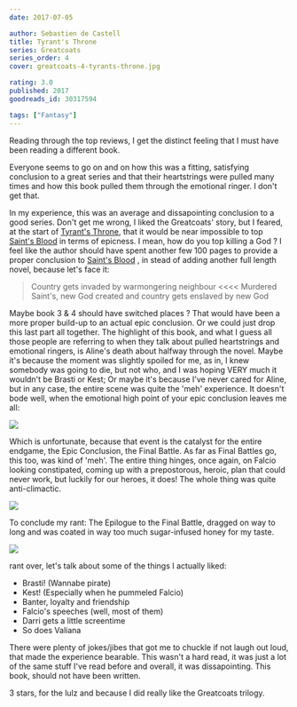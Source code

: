 ```yaml
---
date: 2017-07-05

author: Sebastien de Castell
title: Tyrant's Throne
series: Greatcoats
series_order: 4
cover: greatcoats-4-tyrants-throne.jpg

rating: 3.0
published: 2017
goodreads_id: 30317594

tags: ["Fantasy"]
---
```


Reading through the top reviews, I get the distinct feeling that I must have been reading a different book.

<!--more-->

Everyone seems to go on and on how this was a fitting, satisfying conclusion to a great series and that their heartstrings were pulled many times and how this book pulled them through the emotional ringer. I don't get that.

In my experience, this was an average and dissapointing conclusion to a good series. Don't get me wrong, I liked the Greatcoats' story, but I feared, at the start of [Tyrant's Throne](), that it would be near impossible to top [Saint's Blood](2016-10-19-Sebastien-de-Castell---Saints-Blood.md) in terms of epicness. I mean, how do you top killing a God ? I feel like the author should have spent another few 100 pages to provide a proper conclusion to [Saint's Blood](2016-10-19-Sebastien-de-Castell---Saints-Blood.md) , in stead of adding another full length novel, because let's face it:

> Country gets invaded by warmongering neighbour <<<< Murdered Saint's, new God created and country gets enslaved by new God

Maybe book 3 & 4 should have switched places ? That would have been a more proper build-up to an actual epic conclusion. Or we could just drop this last part all together. <spoiler>The highlight of this book, and what I guess all those people are referring to when they talk about pulled heartstrings and emotional ringers, is Aline's death about halfway through the novel. Maybe it's because the moment was slightly spoiled for me, as in, I knew somebody was going to die, but not who, and I was hoping VERY much it wouldn't be Brasti or Kest; Or maybe it's because I've never cared for Aline, but in any case, the entire scene was quite the 'meh' experience.</spoiler> It doesn't bode well, when the emotional high point of your epic conclusion leaves me all:

![](http://www.reactiongifs.com/wp-content/uploads/2013/01/peteshrug.gif)

Which is unfortunate, because that event is the catalyst for the entire endgame, the Epic Conclusion, the Final Battle. As far as Final Battles go, this too, was kind of 'meh'. <spoiler>The entire thing hinges, once again, on Falcio looking constipated, coming up with a prepostorous, heroic, plan that could never work, but luckily for our heroes, it does! The whole thing was quite anti-climactic. </spoiler>

![](https://media.tenor.com/images/e504a35c93f1f2f1f7b2c3dcf7fe83d5/tenor.gif)

To conclude my rant: The Epilogue to the Final Battle, dragged on way to long and was coated in way too much sugar-infused honey for my taste.

![](https://uproxx.files.wordpress.com/2014/03/rainbow-barf.gif?w=650)

rant over, let's talk about some of the things I actually liked:

- Brasti! (Wannabe pirate)
- Kest! (Especially when he pummeled Falcio)
- Banter, loyalty and friendship
- Falcio's speeches (well, most of them)
- Darri gets a little screentime
- So does Valiana

There were plenty of jokes/jibes that got me to chuckle if not laugh out loud, that made the experience bearable. This wasn't a hard read, it was just a lot of the same stuff I've read before and overall, it was dissapointing. This book, should not have been written.

3 stars, for the lulz and because I did really like the Greatcoats trilogy.
